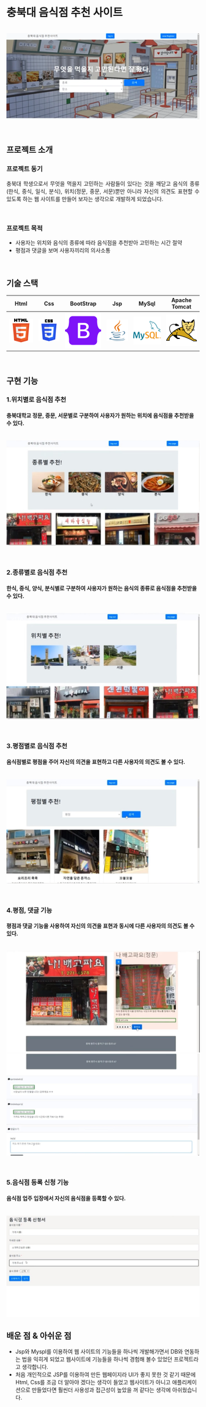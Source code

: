 # 충북대 음식점 추천 사이트

<p align="center">
  <br>
  <img src="./readme_img/foodselect1.png">
  <br>
</p>



<br>


## 프로젝트 소개
### 프로젝트 동기
<p align="justify">
충북대 학생으로서 무엇을 먹을지 고민하는 사람들이 있다는 것을 깨닫고 음식의 종류(한식, 중식, 일식, 분식), 위치(정문, 중문, 서문)뿐만 아니라 자신의 의견도 표현할 수 있도록 하는 웹 사이트를 만들어 보자는 생각으로 개발하게 되었습니다.

</p>


<br>


###  프로젝트 목적
- 사용자는 위치와 음식의 종류에 따라 음식점을 추천받아 고민하는 시간 절약
- 평점과 댓글을 보며 사용자끼리의 의사소통



<br>

## 기술 스택

| Html | Css | BootStrap | Jsp   |  MySql   | Apache Tomcat | 
| :--------: | :--------: | :------: | :-----: | :-----: | :-----: |
|   ![html]    |   ![css]    | ![bootstrap] | ![jsp] | ![mysql] | ![tomcat] |

<br>

## 구현 기능

### 1.위치별로 음식점 추천
#### 충북대학교 정문, 중문, 서문별로 구분하여 사용자가 원하는 위치에 음식점을 추천받을 수 있다.
<p align="center">
  <br>
  <img src="./readme_img/project3_1.jpg">
  <br>
</p>

<br>

### 2.종류별로 음식점 추천 
#### 한식, 중식, 양식, 분식별로 구분하여 사용자가 원하는 음식의 종류로 음식점을 추천받을 수 있다.
<p align="center">
  <br>
  <img src="./readme_img/project3_2.jpg">
  <br>
</p>


<br>


### 3.평점별로 음식점 추천
####  음식점별로 평점을 주어 자신의 의견을 표현하고 다른 사용자의 의견도 볼 수 있다.
<p align="center">
  <br>
  <img src="./readme_img/project3_3.jpg">
  <br>
</p>


<br>


### 4.평점, 댓글 기능 
#### 평점과 댓글 기능을 사용하여 자신의 의견을 표현과 동시에 다른 사용자의 의견도 볼 수 있다.
<p align="center">
  <br>
  <img src="./readme_img/project3_4_1.jpg">
  <br>
  <img src="./readme_img/project3_4_2.jpg">
  <br>
</p>


<br>


### 5.음식점 등록 신청 기능
#### 음식점 업주 입장에서 자신의 음식점을 등록할 수 있다.
<p align="center">
  <br>
  <img src="./readme_img/project3_5.jpg">
  <br>
</p>


## 배운 점 & 아쉬운 점
- Jsp와 Myspl를 이용하여 웹 사이트의 기능들을 하나씩 개발해가면서 DB와 연동하는 법을 익히게 되었고
웹사이트에 기능들을 하나씩 경험해 볼수 있었던 프로젝트라고 생각합니다.
- 처음 개인적으로 JSP를 이용하여 만든 웹페이지라 UI가 좋지 못한 것 같기 때문에 Html, Css를 조금 더 알아야 겠다는 생각이 들었고
웹사이트가 아니고 애플리케이션으로 만들었다면 훨씬더 사용성과 접근성이 높았을 꺼 같다는 생각에 아쉬웠습니다.

<p align="justify">

</p>

<br>



<!-- Stack Icon Refernces -->

[html]: /readme_img/html.svg
[css]: /readme_img/css.svg
[bootstrap]: /readme_img/bootstrap.svg
[jsp]: /readme_img/jsp.svg
[mysql]: /readme_img/mysql.svg
[tomcat]: /readme_img/tomcat.svg

